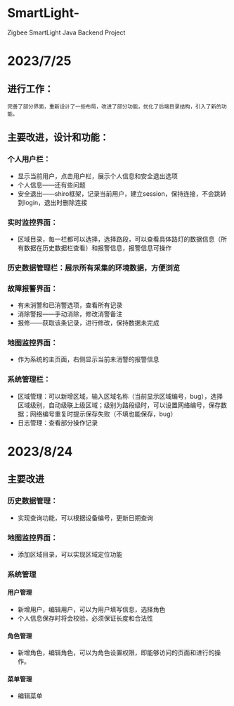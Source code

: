 # SmartLight-
Zigbee SmartLight Java Backend Project

# 2023/7/25
## 进行工作：
	完善了部分界面，重新设计了一些布局，改进了部分功能，优化了后端目录结构，引入了新的功能。

	
## 主要改进，设计和功能：
### 个人用户栏：
* 显示当前用户，点击用户栏，展示个人信息和安全退出选项
* 个人信息——还有些问题
* 安全退出——shiro框架，记录当前用户，建立session，保持连接，不会跳转到login，退出时删除连接

### 实时监控界面：
* 区域目录，每一栏都可以选择，选择路段，可以查看具体路灯的数据信息（所有数据在历史数据栏查看）和报警信息，报警信息可操作

### 历史数据管理栏：展示所有采集的环境数据，方便浏览

### 故障报警界面：
* 有未消警和已消警选项，查看所有记录
* 消除警报——手动消除，修改消警备注
* 报修——获取该条记录，进行修改，保持数据未完成

### 地图监控界面：
* 作为系统的主页面，右侧显示当前未消警的报警信息

### 系统管理栏：
* 区域管理：可以新增区域，输入区域名称（当前显示区域编号，bug），选择区域级别，自动级联上级区域；级别为路段级时，可以设置网络编号，保存数据；网络编号重复时提示保存失败（不填也能保存，bug）
* 日志管理：查看部分操作记录


# 2023/8/24
## 主要改进
### 历史数据管理：
* 实现查询功能，可以根据设备编号，更新日期查询

### 地图监控界面：
* 添加区域目录，可以实现区域定位功能

### 系统管理
#### 用户管理
* 新增用户，编辑用户，可以为用户填写信息，选择角色
* 个人信息保存时将会校验，必须保证长度和合法性

#### 角色管理
* 新增角色，编辑角色，可以为角色设置权限，即能够访问的页面和进行的操作。

#### 菜单管理
* 编辑菜单
